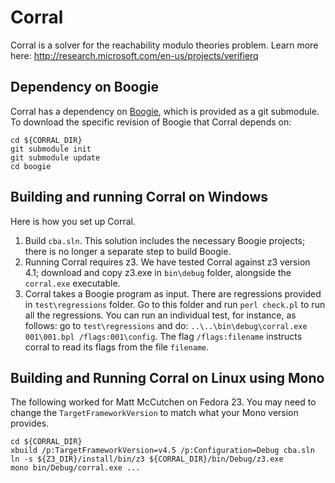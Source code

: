 # Corral

Corral is a solver for the reachability modulo theories problem. Learn more here: http://research.microsoft.com/en-us/projects/verifierq

## Dependency on Boogie
Corral has a dependency on [Boogie](https://github.com/boogie-org/boogie), which is provided as a git submodule. To download the specific revision of Boogie that Corral depends on:

```
cd ${CORRAL_DIR}
git submodule init
git submodule update
cd boogie
```

## Building and running Corral on Windows

Here is how you set up Corral. 

1. Build `cba.sln`. This solution includes the necessary Boogie projects; there is no longer a separate step to build Boogie.
2. Running Corral requires z3. We have tested Corral against z3 version 4.1; download and copy z3.exe in `bin\debug` folder, alongside the `corral.exe` executable. 
3. Corral takes a Boogie program as input. There are regressions provided in `test\regressions` folder. Go to this folder and run `perl check.pl` to run all the regressions. You can run an individual test, for instance, as follows: go to `test\regressions` and do: `..\..\bin\debug\corral.exe 001\001.bpl /flags:001\config`. The flag `/flags:filename` instructs corral to read its flags from the file `filename`.

## Building and Running Corral on Linux using Mono

The following worked for Matt McCutchen on Fedora 23. You may need to change the `TargetFrameworkVersion` to match what your Mono version provides.
```
cd ${CORRAL_DIR} 
xbuild /p:TargetFrameworkVersion=v4.5 /p:Configuration=Debug cba.sln
ln -s ${Z3_DIR}/install/bin/z3 ${CORRAL_DIR}/bin/Debug/z3.exe
mono bin/Debug/corral.exe ...
``` 
